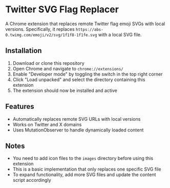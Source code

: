 # Twitter SVG Flag Replacer

A Chrome extension that replaces remote Twitter flag emoji SVGs with local versions. Specifically, it replaces `https://abs-0.twimg.com/emoji/v2/svg/1f1f8-1f1fe.svg` with a local SVG file.

## Installation

1. Download or clone this repository
2. Open Chrome and navigate to `chrome://extensions/`
3. Enable "Developer mode" by toggling the switch in the top right corner
4. Click "Load unpacked" and select the directory containing this extension
5. The extension should now be installed and active

## Features

- Automatically replaces remote SVG URLs with local versions
- Works on Twitter and X domains
- Uses MutationObserver to handle dynamically loaded content

## Notes

- You need to add icon files to the `images` directory before using this extension
- This is a basic implementation that only replaces one specific SVG file
- To expand functionality, add more SVG files and update the content script accordingly
